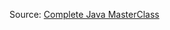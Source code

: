Source: <a href="https://www.udemy.com/java-the-complete-java-developer-course/learn/v4/content">Complete Java MasterClass</a>
